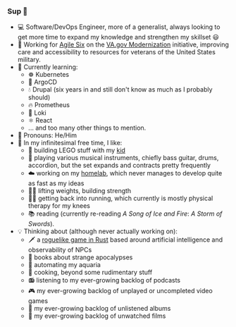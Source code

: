 ### Sup 👋
- 💻 Software/DevOps Engineer, more of a generalist, always looking to get more time to expand my knowledge and strengthen my skillset 😃
- 🏥 Working for [Agile Six](https://agile6.com/) on the [VA.gov Modernization](https://www.va.gov/modernization/) initiative, improving care and accessibility to resources for veterans of the United States military.
- 🌱 Currently learning:
  - ☸️ Kubernetes
  - 🦑 ArgoCD
  - 💧 Drupal (six years in and still don't know as much as I probably should)
  - 🔥 Prometheus
  - 📜 Loki
  - ⚛️ React
  - ... and too many other things to mention.
- 👴 Pronouns: He/Him
- 🎲 In my infinitesimal free time, I like:
  - 🧱 building LEGO stuff with my [kid](https://github.com/JomoDuggins)
  - 🎸 playing various musical instruments, chiefly bass guitar, drums, accordion, but the set expands and contracts pretty frequently
  - ☁️ working on my [homelab](https://github.com/hellholt/), which never manages to develop quite as fast as my ideas
  - 🏋️‍♂️ lifting weights, building strength
  - 🏃‍♂️ getting back into running, which currently is mostly physical therapy for my knees
  - 📚 reading (currently re-reading _A Song of Ice and Fire_: _A Storm of Swords_).
- 💡 Thinking about (although never actually working on):
  - 🗡️ a [roguelike game in Rust](https://github.com/ndouglas/azymus) based around artificial intelligence and observability of NPCs
  - 📖 books about strange apocalypses
  - 🐠 automating my aquaria
  - 🥞 cooking, beyond some rudimentary stuff
  - 📻 listening to my ever-growing backlog of podcasts
  - 🎮 my ever-growing backlog of unplayed or uncompleted video games
  - 🎵 my ever-growing backlog of unlistened albums
  - 🎥 my ever-growing backlog of unwatched films
    
<!--
**ndouglas/ndouglas** is a ✨ _special_ ✨ repository because its `README.md` (this file) appears on your GitHub profile.

Here are some ideas to get you started:

- 🔭 I’m currently working on ...
- 🌱 I’m currently learning ...
- 👯 I’m looking to collaborate on ...
- 🤔 I’m looking for help with ...
- 💬 Ask me about ...
- 📫 How to reach me: ...
- ⚡ Fun fact: ...
-->
